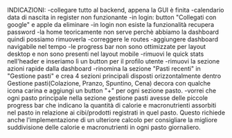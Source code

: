 INDICAZIONI:
-collegare tutto al backend, appena la GUI è finita
-calendario data di nascita in register non funzionante
-in login: button "Collegati con google" e apple da eliminare
-in login non esiste la funzionalità recupera password 
-la home teoricamente non serve perchè abbiamo la dashboard quindi possiamo rimuoverla
-correggere le routes
-aggiungere dashboard navigabile nel tempo
-le progress bar non sono ottimizzate per layout desktop e non sono presenti nel layout mobile
-rimuovi le quick stats nell'header e inseriamo lì un button per il profilo utente
-rimuovi la sezione azioni rapide dalla dashboard
-rinomina la sezione "Pasti recenti" in "Gestione pasti" e crea 4 sezioni principali disposti orizzontalmente dentro Gestione pasti(Colazione, Pranzo, Spuntino, Cena) decora con qualche icona carina e aggiungi un button "+" per ogni sezione pasto.
-vorrei che ogni pasto principale nella sezione gestione pasti avesse delle piccole progress bar che indicano la quantità di calorie e macronutrienti assorbiti nel pasto in relazione ai cibi/prodotti registrati in quel pasto. Questo richiede anche l'implementazione di un ulteriore calcolo per consigliare la migliore suddivisione delle calorie e macronutrienti in ogni pasto giornaliero.